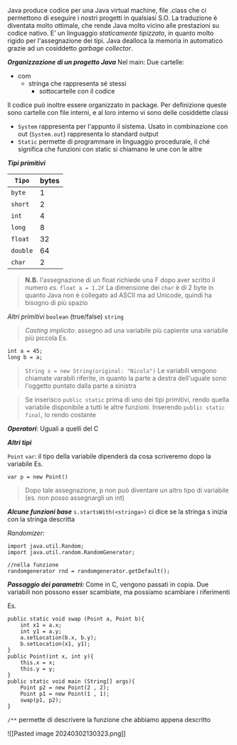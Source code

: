 Java produce codice per una Java virtual machine, file .class che ci permettono di eseguire i nostri progetti in qualsiasi S.O.
La traduzione è diventata molto ottimale, che rende Java molto vicino alle prestazioni su codice nativo.
E' un linguaggio *staticamente tipizzato*, in quanto molto rigido per l'assegnazione dei tipi.
Java dealloca la memoria in automatico grazie ad un cosiddetto *garbage collector*.

***Organizzazione di un progetto Java***
Nel main:
Due cartelle:
- com
	- stringa che rappresenta sé stessi
		- sottocartelle con il codice

Il codice può inoltre essere organizzato in package. Per definizione queste sono cartelle con file interni, e al loro interno vi sono delle cosiddette classi
- ``System`` rappresenta per l'appunto il sistema. Usato in combinazione con out (``System.out``) rappresenta lo standard output
- ``Static`` permette di programmare in linguaggio procedurale, il ché significa che funzioni con static si chiamano le une con le altre

***Tipi primitivi***

| ``Tipo``   | bytes |
| ---------- | ----- |
| ``byte``   | 1     |
| ``short``  | 2     |
| ``int``    | 4     |
| ``long``   | 8     |
| ``float``  | 32    |
| ``double`` | 64    |
| ``char``   | 2     |
> **N.B.** l'assegnazione di un float richiede una F dopo aver scritto il numero 
> *es.* ``float a = 1.2F``
> La dimensione dei ``char`` è di 2 byte in quanto Java non è collegato ad ASCII ma ad Unicode, quindi ha bisogno di più spazio

*Altri primitivi*
``boolean`` (true/false)
``string``

> *Casting implicito*: assegno ad una variabile più capiente una variabile più piccola
    Es. 
```
int a = 45;
long b = a;
````

> ``String s = new String(original: "Nicola")``
	Le variabili vengono chiamate varabili riferite, in quanto la parte a destra dell'uguale sono l'oggetto puntato dalla parte a sinistra

> Se inserisco ``public static`` prima di uno dei tipi primitivi, rendo quella variabile disponibile a tutti le altre funzioni. Inserendo ``public static final``, lo rendo costante

***Operatori***: Uguali a quelli del C

***Altri tipi***

``Point``
``var``: il tipo della variabile dipenderà da cosa scriveremo dopo la variabile
Es. 
```
var p = new Point()
```
> Dopo tale assegnazione, p non può diventare un altro tipo di variabile (es. non posso assegnargli un int)

***Alcune funzioni base***
``s.startsWith(<stringa>)`` ci dice se la stringa s inizia con la stringa descritta

*Randomizer:* 
```
import java.util.Random;  
import java.util.random.RandomGenerator;

//nella funzione
randomgenerator rnd = randomgenerator.getDefault();
```

***Passaggio dei parametri:*** Come in C, vengono passati in copia. Due variabili non possono esser scambiate, ma possiamo scambiare i riferimenti

Es.
```
public static void swap (Point a, Point b){  
    int x1 = a.x;  
    int y1 = a.y;  
    a.setLocation(b.x, b.y);  
    b.setLocation(x1, y1);  
}  
public Point(int x, int y){  
    this.x = x;  
    this.y = y;  
}  
public static void main (String[] args){  
    Point p2 = new Point(2 , 2);  
    Point p1 = new Point(1 , 1);  
    swap(p1, p2);   
}
```

``/**`` permette di descrivere la funzione che abbiamo appena descritto

![[Pasted image 20240302130323.png]]